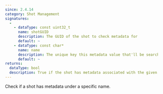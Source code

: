 ```yaml
---
since: 2.4.14
category: Shot Management
signatures:
  -
    - dataType: const uint32_t
      name: shotGUID
      description: The GUID of the shot to check metadata for
      default: ~
    - dataType: const char*
      name: name
      description: The unique key this metadata value that'll be searched for
      default: ~
returns:
  dataType: bool
  description: True if the shot has metadata associated with the given name
---
```


Check if a shot has metadata under a specific name.
